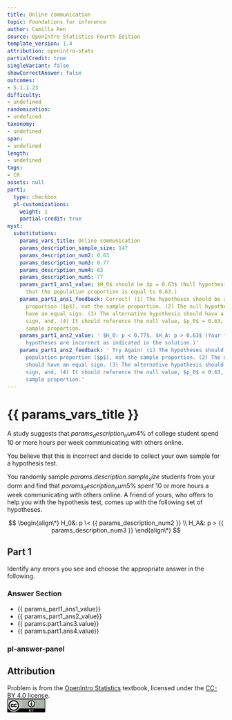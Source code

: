 ```yaml
---
title: Online communication
topic: Foundations for inference
author: Camilla Ren
source: OpenIntro Statistics Fourth Edition
template_version: 1.4
attribution: openintro-stats
partialCredit: true
singleVariant: false
showCorrectAnswer: false
outcomes:
- 5.1.1.23
difficulty:
- undefined
randomization:
- undefined
taxonomy:
- undefined
span:
- undefined
length:
- undefined
tags:
- CR
assets: null
part1:
  type: checkbox
  pl-customizations:
    weight: 1
    partial-credit: true
myst:
  substitutions:
    params_vars_title: Online communication
    params_description_sample_size: 147
    params_description_num2: 0.63
    params_description_num3: 0.77
    params_description_num4: 63
    params_description_num5: 77
    params_part1_ans1_value: $H_0$ should be $p = 0.63$ (Null hypothesis should state
      that the population proportion is equal to 0.63.)
    params_part1_ans1_feedback: Correct! (1) The hypotheses should be about the population
      proportion ($p$), not the sample proportion. (2) The null hypothesis should
      have an equal sign. (3) The alternative hypothesis should have a not-equals
      sign, and, (4) It should reference the null value, $p_0$ = 0.63, not the observed
      sample proportion.
    params_part1_ans2_value: ' $H_0: p < 0.77$, $H_A: p > 0.63$ (Your friend''s proposed
      hypotheses are incorrect as indicated in the solution.)'
    params_part1_ans2_feedback: ' Try Again! (1) The hypotheses should be about the
      population proportion ($p$), not the sample proportion. (2) The null hypothesis
      should have an equal sign. (3) The alternative hypothesis should have a not-equals
      sign, and, (4) It should reference the null value, $p_0$ = 0.63, not the observed
      sample proportion.'
---
```

# {{ params_vars_title }}
A study suggests that ${{ params_description_num4 }}$% of college student spend 10 or more hours per week communicating with others online.

You believe that this is incorrect and decide to collect your own sample for a hypothesis test.

You randomly sample ${{ params.description.sample_size }}$ students from your dorm and find that ${{ params_description_num5 }}$% spent 10 or more hours a week communicating with others online. A friend of yours, who offers to help you with the hypothesis test, comes up with the following set of hypotheses.

$$
\begin{align\*}
H_0&: p \< {{ params_description_num2 }} \\
H_A&: p > {{ params_description_num3 }}
\end{align\*}
$$

## Part 1

Identify any errors you see and choose the appropriate answer in the following.

### Answer Section

- {{ params_part1_ans1_value}}
- {{ params_part1_ans2_value}}
- {{ params.part1.ans3.value}}
- {{ params.part1.ans4.value}}

### pl-answer-panel

## Attribution

Problem is from the [OpenIntro Statistics](https://openintro.org/book/os/) textbook, licensed under the [CC-BY 4.0 license](https://creativecommons.org/licenses/by/4.0/).<br>![Image representing the Creative Commons 4.0 BY license.](https://raw.githubusercontent.com/firasm/bits/master/by.png)